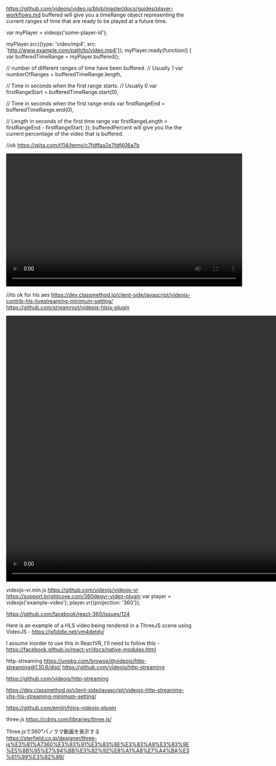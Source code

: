 https://github.com/videojs/video.js/blob/master/docs/guides/player-workflows.md
buffered will give you a timeRange object representing the current ranges of time that are ready to be played at a future time.

var myPlayer = videojs('some-player-id');

myPlayer.src({type: 'video/mp4', src: 'http://www.example.com/path/to/video.mp4'});
myPlayer.ready(function() {
  var bufferedTimeRange = myPlayer.buffered();

  // number of different ranges of time have been buffered.
  // Usually 1
  var numberOfRanges = bufferedTimeRange.length,

  // Time in seconds when the first range starts.
  // Usually 0
  var firstRangeStart = bufferedTimeRange.start(0),

  // Time in seconds when the first range ends
  var firstRangeEnd = bufferedTimeRange.end(0),

  // Length in seconds of the first time range
  var firstRangeLength = firstRangeEnd - firstRangeStart;
});
bufferedPercent will give you the the current percentage of the video that is buffered.


//ok
https://qiita.com/t114/items/c7fdffaa2e7fdf406a7b
<!DOCTYPE html>
<html lang="ja">
<head>
  <meta charset="utf-8">
  <title>Video.js Sample</title>
  <link href="static/css/video-js.min.css" rel="stylesheet">
  <script src="static/js/video.min.js"></script>
  <script src="static/js/videojs-contrib-media-sources.min.js"></script>
  <script src="static/js/videojs-contrib-hls.min.js"></script>
</head>
<body>
<video id="test" class="video-js vjs-default-skin vjs-big-play-centered" controls preload="auto"
 width="640" height="360" data-setup="{}">
  <source src="output.m3u8" type="application/x-mpegURL">
</video>
</body>
</html>


//its ok for hls aes
https://dev.classmethod.jp/client-side/javascript/videojs-contrib-hls-livestreaming-minimum-setting/
https://github.com/streamroot/videojs-hlsjs-plugin

<html>
  <head>
    <title>HLS livestreaming</title>
    <link href="https://vjs.zencdn.net/7.4.1/video-js.css" rel="stylesheet">
  </head>
  <body>
    <video id=example-video width=1280 height=720
       class="video-js vjs-default-skin" controls>
      <source
         src="m3u8"
         type="application/x-mpegURL">
    </video>
    <script src="https://vjs.zencdn.net/7.4.1/video.js"></script>
    <script src="./videojs-contrib-hls.js"></script>
    <script>
      var player = videojs('example-video');
      player.play();
    </script>
  </body>
</html>

videojs-vr.min.js
https://github.com/videojs/videojs-vr
https://support.brightcove.com/360degvr-video-plugin
 var player = videojs('example-video');
 player.vr({projection: '360'});

https://github.com/facebook/react-360/issues/124

Here is an example of a HLS video being rendered in a ThreeJS scene using
VideoJS - https://jsfiddle.net/vm4detdy/

I assume inorder to use this in ReactVR, I'll need to follow this - 
https://facebook.github.io/react-vr/docs/native-modules.html



http-streaming
https://unpkg.com/browse/@videojs/http-streaming@1.10.6/dist/
https://github.com/videojs/http-streaming


https://github.com/videojs/http-streaming

https://dev.classmethod.jp/client-side/javascript/videojs-http-streaming-vhs-hls-streaming-minimum-setting/
<html>
  <head>
    <title>VHS de HLS</title>
    <link href="https://vjs.zencdn.net/7.4.1/video-js.css" rel="stylesheet">
  </head>
  <body>
    <video-js id=example-video width=1280 height=720
              class="vjs-default-skin" controls>
      <source
         src="https://example.com/streaming/hls.m3u8"
         type="application/x-mpegURL">
    </video-js>
    <script src="https://vjs.zencdn.net/7.4.1/video.js"></script>
    <script>
      var player = videojs('example-video');
    </script>
  </body>
</html>

https://github.com/emliri/hlsjs-videojs-plugin

three.js
https://cdnjs.com/libraries/three.js/

Three.jsで360°パノラマ動画を表示する
https://sterfield.co.jp/designer/three-js%E3%81%A7360%E3%83%91%E3%83%8E%E3%83%A9%E3%83%9E%E5%8B%95%E7%94%BB%E3%82%92%E8%A1%A8%E7%A4%BA%E3%81%99%E3%82%8B/
